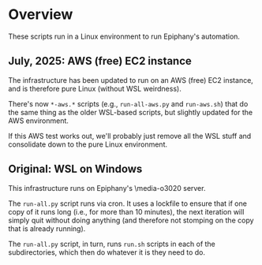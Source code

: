 # Overview

These scripts run in a Linux environment to run Epiphany's automation.

## July, 2025: AWS (free) EC2 instance

The infrastructure has been updated to run on an AWS (free) EC2
instance, and is therefore pure Linux (without WSL weirdness).

There's now `*-aws.*` scripts (e.g., `run-all-aws.py` and
`run-aws.sh`) that do the same thing as the older WSL-based scripts,
but slightly updated for the AWS environment.

If this AWS test works out, we'll probably just remove all the WSL
stuff and consolidate down to the pure Linux environment.

## Original: WSL on Windows

This infrastructure runs on Epiphany's \\media-o3020 server.

The `run-all.py` script runs via cron.  It uses a lockfile to ensure
that if one copy of it runs long (i.e., for more than 10 minutes), the
next iteration will simply quit without doing anything (and therefore
not stomping on the copy that is already running).

The `run-all.py` script, in turn, runs `run.sh` scripts in each of the
subdirectories, which then do whatever it is they need to do.

